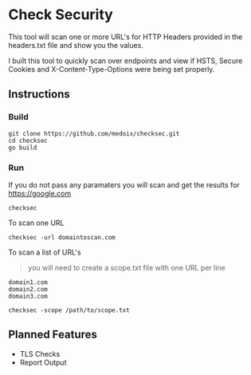 # Check Security

This tool will scan one or more URL's for HTTP Headers provided in the headers.txt file and show you the values.

I built this tool to quickly scan over endpoints and view if HSTS, Secure Cookies and X-Content-Type-Options were being set properly.

## Instructions
### Build
```
git clone https://github.com/medoix/checksec.git
cd checksec
go build
```

### Run
If you do not pass any paramaters you will scan and get the results for https://google.com
```
checksec
```

To scan one URL
```
checksec -url domaintoscan.com
```

To scan a list of URL's
> you will need to create a scope.txt file with one URL per line
```
domain1.com
domain2.com
domain3.com
```
```
checksec -scope /path/to/scope.txt
```

## Planned Features
- TLS Checks
- Report Output

